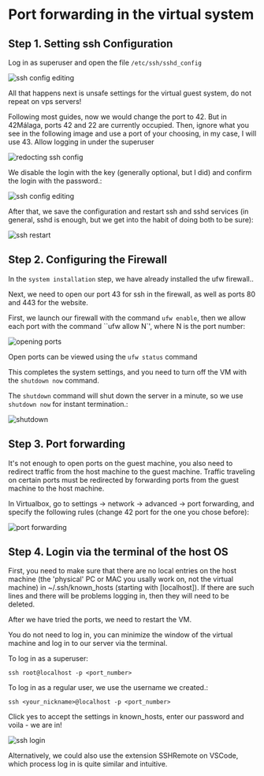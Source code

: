 # Port forwarding in the virtual system

## Step 1. Setting ssh Configuration

Log in as superuser and open the file ``/etc/ssh/sshd_config``

![ssh config editing](media/ports_forwarding/step_0.png)

All that happens next is unsafe settings for the virtual guest system, do not repeat on vps servers!

Following most guides, now we would change the port to 42. But in 42Málaga, ports 42 and 22 are currently occupied. Then, ignore what you see in the following image and use a port of your choosing, in my case, I will use 43. Allow logging in under the superuser

![redocting ssh config](media/ports_forwarding/step_1.png)

We disable the login with the key (generally optional, but I did) and confirm the login with the password.:

![ssh config editing](media/ports_forwarding/step_2.png)

After that, we save the configuration and restart ssh and sshd services (in general, sshd is enough, but we get into the habit of doing both to be sure):

![ssh restart](media/ports_forwarding/step_3.png)

## Step 2. Configuring the Firewall

In the `system installation` step, we have already installed the ufw firewall..

Next, we need to open our port 43 for ssh in the firewall, as well as ports 80 and 443 for the website.

First, we launch our firewall with the command ``ufw enable``, then we allow each port with the command ``ufw allow N`', where N is the port number:

![opening ports](media/ports_forwarding/step_4.png)

Open ports can be viewed using the `ufw status` command

This completes the system settings, and you need to turn off the VM with the ``shutdown now`` command.

The `shutdown` command will shut down the server in a minute, so we use `shutdown now` for instant termination.:

![shutdown](media/ports_forwarding/step_5.png)

## Step 3. Port forwarding

It's not enough to open ports on the guest machine, you also need to redirect traffic from the host machine to the guest machine. Traffic traveling on certain ports must be redirected by forwarding ports from the guest machine to the host machine.

In Virtualbox, go to settings -> network -> advanced -> port forwarding, and specify the following rules (change 42 port for the one you chose before):

![port forwarding](media/ports_forwarding/step_6.png)

## Step 4. Login via the terminal of the host OS

First, you need to make sure that there are no local entries on the host machine (the 'physical' PC or MAC you usally work on, not the virtual machine) in ~/.ssh/known_hosts (starting with [localhost]). If there are such lines and there will be problems logging in, then they will need to be deleted.

After we have tried the ports, we need to restart the VM.

You do not need to log in, you can minimize the window of the virtual machine and log in to our server via the terminal.

To log in as a superuser:

```ssh root@localhost -p <port_number>```

To log in as a regular user, we use the username we created.:

```ssh <your_nickname>@localhost -p <port_number>```

Click yes to accept the settings in known_hosts, enter our password and voila - we are in!

![ssh login](media/ports_forwarding/step_7.png)

Alternatively, we could also use the extension SSHRemote on VSCode, which process log in is quite similar and intuitive.

